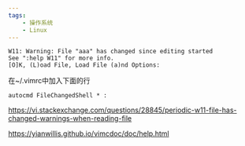 ```yaml
---
tags:
    - 操作系统
    - Linux
---
```


```
W11: Warning: File "aaa" has changed since editing started
See ":help W11" for more info.
[O]K, (L)oad File, Load File (a)nd Options:
```



在~/.vimrc中加入下面的行

```
autocmd FileChangedShell * :
```



https://vi.stackexchange.com/questions/28845/periodic-w11-file-has-changed-warnings-when-reading-file

https://yianwillis.github.io/vimcdoc/doc/help.html